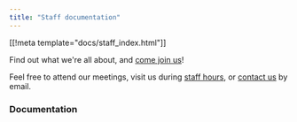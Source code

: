 ```yaml
---
title: "Staff documentation"
---
```


[[!meta template="docs/staff_index.html"]]

Find out what we're all about, and [come join us](/about)!

Feel free to attend our meetings, visit us during [staff hours](/staff-hours),
or [contact us](/docs/contact) by email.

### Documentation

<!-- staff_index.html sticks the doc tree at the end of this document -->

